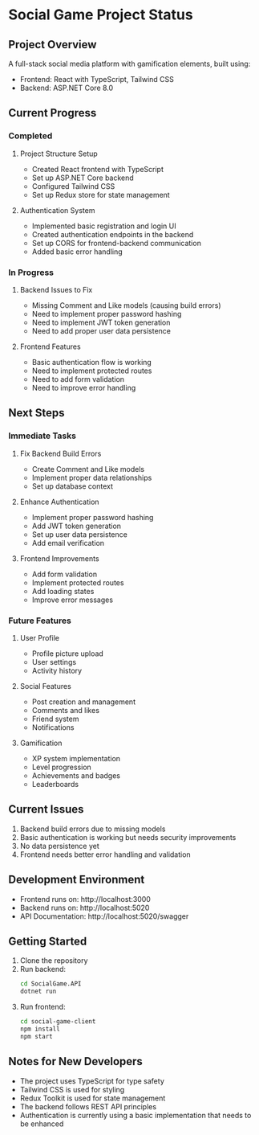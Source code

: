 # Social Game Project Status

## Project Overview
A full-stack social media platform with gamification elements, built using:
- Frontend: React with TypeScript, Tailwind CSS
- Backend: ASP.NET Core 8.0

## Current Progress

### Completed
1. Project Structure Setup
   - Created React frontend with TypeScript
   - Set up ASP.NET Core backend
   - Configured Tailwind CSS
   - Set up Redux store for state management

2. Authentication System
   - Implemented basic registration and login UI
   - Created authentication endpoints in the backend
   - Set up CORS for frontend-backend communication
   - Added basic error handling

### In Progress
1. Backend Issues to Fix
   - Missing Comment and Like models (causing build errors)
   - Need to implement proper password hashing
   - Need to implement JWT token generation
   - Need to add proper user data persistence

2. Frontend Features
   - Basic authentication flow is working
   - Need to implement protected routes
   - Need to add form validation
   - Need to improve error handling

## Next Steps

### Immediate Tasks
1. Fix Backend Build Errors
   - Create Comment and Like models
   - Implement proper data relationships
   - Set up database context

2. Enhance Authentication
   - Implement proper password hashing
   - Add JWT token generation
   - Set up user data persistence
   - Add email verification

3. Frontend Improvements
   - Add form validation
   - Implement protected routes
   - Add loading states
   - Improve error messages

### Future Features
1. User Profile
   - Profile picture upload
   - User settings
   - Activity history

2. Social Features
   - Post creation and management
   - Comments and likes
   - Friend system
   - Notifications

3. Gamification
   - XP system implementation
   - Level progression
   - Achievements and badges
   - Leaderboards

## Current Issues
1. Backend build errors due to missing models
2. Basic authentication is working but needs security improvements
3. No data persistence yet
4. Frontend needs better error handling and validation

## Development Environment
- Frontend runs on: http://localhost:3000
- Backend runs on: http://localhost:5020
- API Documentation: http://localhost:5020/swagger

## Getting Started
1. Clone the repository
2. Run backend:
   ```bash
   cd SocialGame.API
   dotnet run
   ```
3. Run frontend:
   ```bash
   cd social-game-client
   npm install
   npm start
   ```

## Notes for New Developers
- The project uses TypeScript for type safety
- Tailwind CSS is used for styling
- Redux Toolkit is used for state management
- The backend follows REST API principles
- Authentication is currently using a basic implementation that needs to be enhanced 